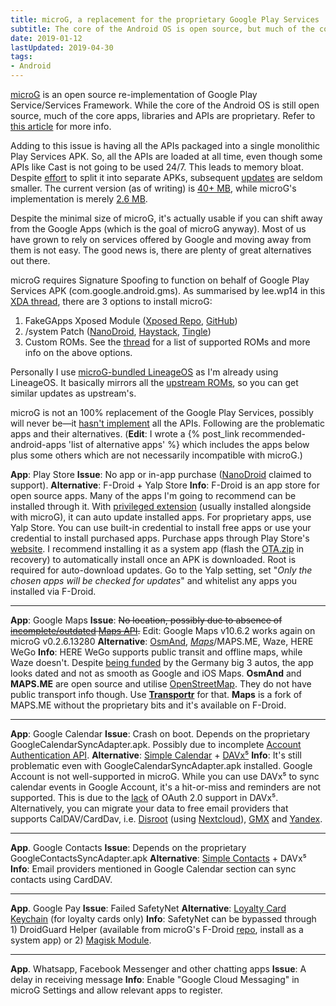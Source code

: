 ```yaml
---
title: microG, a replacement for the proprietary Google Play Services
subtitle: The core of the Android OS is open source, but much of the core apps, libraries and APIs are proprietary.
date: 2019-01-12
lastUpdated: 2019-04-30
tags:
- Android
---
```


[microG](https://microg.org/) is an open source re-implementation of Google Play Service/Services Framework. While the core of the Android OS is still open source, much of the core apps, libraries and APIs are proprietary. Refer to [this article](https://arstechnica.com/gadgets/2018/07/googles-iron-grip-on-android-controlling-open-source-by-any-means-necessary/) for more info.

Adding to this issue is having all the APIs packaged into a single monolithic Play Services APK. So, all the APIs are loaded at all time, even though some APIs like Cast is not going to be used 24/7. This leads to memory bloat. Despite [effort](https://arstechnica.com/gadgets/2017/09/android-8-0-oreo-thoroughly-reviewed/8/#h3) to split it into separate APKs, subsequent [updates](https://www.apkmirror.com/apk/google-inc/google-play-services/) are seldom smaller. The current version (as of writing) is [40+ MB](https://www.apkmirror.com/apk/google-inc/google-play-services/google-play-services-14-7-99-release/), while microG's implementation is merely [2.6 MB](https://microg.org/download.html).

Despite the minimal size of microG, it's actually usable if you can shift away from the Google Apps (which is the goal of microG anyway). Most of us have grown to rely on services offered by Google and moving away from them is not easy. The good news is, there are plenty of great alternatives out there.

microG requires Signature Spoofing to function on behalf of Google Play Services APK (com.google.android.gms). As summarised by lee.wp14 in this [XDA thread](https://forum.xda-developers.com/showpost.php?p=71042083), there are 3 options to install microG:

1. FakeGApps Xposed Module ([Xposed Repo](https://repo.xposed.info/module/com.thermatk.android.xf.fakegapps), [GitHub](https://github.com/thermatk/FakeGApps))
2. /system Patch ([NanoDroid](https://gitlab.com/Nanolx/NanoDroid), [Haystack](https://github.com/Lanchon/haystack), [Tingle](https://github.com/ale5000-git/tingle))
3. Custom ROMs. See the [thread](https://forum.xda-developers.com/showpost.php?p=71042083) for a list of supported ROMs and more info on the above options.

Personally I use [microG-bundled LineageOS](https://lineage.microg.org/) as I'm already using LineageOS. It basically mirrors all the [upstream ROMs](https://download.lineageos.org/), so you can get similar updates as upstream's.

microG is not an 100% replacement of the Google Play Services, possibly will never be—it [hasn't implement](https://github.com/microg/android_packages_apps_GmsCore/wiki/Implementation-Status) all the APIs. Following are the problematic apps and their alternatives. (**Edit**: I wrote a {% post_link recommended-android-apps 'list of alternative apps' %} which includes the apps below plus some others which are not necessarily incompatible with microG.)

**App**: Play Store
**Issue**: No app or in-app purchase ([NanoDroid](http://nanolx.org/nanolx/nanodroid) claimed to support).
**Alternative**: F-Droid + Yalp Store
**Info**: F-Droid is an app store for open source apps. Many of the apps I'm going to recommend can be installed through it. With [privileged extension](https://f-droid.org/en/packages/org.fdroid.fdroid.privileged.ota/) (usually installed alongside with microG), it can auto update installed apps.
For proprietary apps, use Yalp Store. You can use built-in credential to install free apps or use your credential to install purchased apps. Purchase apps through Play Store's [website](https://play.google.com/store). I recommend installing it as a system app (flash the [OTA.zip](https://github.com/yeriomin/YalpStore/releases) in recovery) to automatically install once an APK is downloaded. Root is required for auto-download updates. Go to the Yalp setting, set "*Only the chosen apps will be checked for updates*" and whitelist any apps you installed via F-Droid.

---

**App**: Google Maps
**Issue**: ~~No location, possibly due to absence of [incomplete/outdated](https://github.com/microg/android_packages_apps_GmsCore/wiki/Implementation-Status) [Maps API](https://arstechnica.com/gadgets/2018/07/googles-iron-grip-on-android-controlling-open-source-by-any-means-necessary/4/).~~ Edit: Google Maps v10.6.2 works again on microG v0.2.6.13280
**Alternative**: [OsmAnd](https://f-droid.org/en/packages/net.osmand.plus/), [*Maps*](https://f-droid.org/en/packages/com.github.axet.maps/)/MAPS.ME, Waze, HERE WeGo
**Info**: HERE WeGo supports public transit and offline maps, while Waze doesn't. Despite [being funded](https://web.archive.org/web/20150816051912/http://company.nokia.com/en/news/press-releases/2015/08/03/nokia-completes-next-stage-of-transformation-with-agreement-to-sell-here-to-automotive-industry-consortium-at-an-enterprise-value-of-eur-28-billion#) by the Germany big 3 autos, the app looks dated and not as smooth as Google and iOS Maps. **OsmAnd** and **MAPS.ME** are open source and utilise [OpenStreetMap](https://www.openstreetmap.org/). They do not have public transport info though. Use [**Transportr**](https://f-droid.org/en/packages/de.grobox.liberario/) for that. **Maps** is a fork of MAPS.ME without the proprietary bits and it's available on F-Droid.

---

**App**: Google Calendar
**Issue**: Crash on boot. Depends on the proprietary GoogleCalendarSyncAdapter.apk. Possibly due to incomplete [Account Authentication API](https://github.com/microg/android_packages_apps_GmsCore/wiki/Implementation-Status).
**Alternative**: [Simple Calendar](https://github.com/SimpleMobileTools/Simple-Calendar) + [DAVx⁵](https://gitlab.com/bitfireAT/davx5-ose)
**Info**: It's still problematic even with GoogleCalendarSyncAdapter.apk installed. Google Account is not well-supported in microG. While you can use DAVx⁵ to sync calendar events in Google Account, it's a hit-or-miss and reminders are not supported. This is due to the [lack](https://forums.bitfire.at/post/9235) of OAuth 2.0 support in DAVx⁵. Alternatively, you can migrate your data to free email providers that supports CalDAV/CardDav, i.e. [Disroot](https://disroot.org/en) (using [Nextcloud](https://www.davx5.com/tested-with/nextcloud)), [GMX](https://www.davx5.com/tested-with/gmx) and [Yandex](https://www.davx5.com/tested-with/yandex).

---

**App**. Google Contacts
**Issue**: Depends on the proprietary GoogleContactsSyncAdapter.apk
**Alternative**: [Simple Contacts](https://github.com/SimpleMobileTools/Simple-Contacts) + DAVx⁵
**Info**: Email providers mentioned in Google Calendar section can sync contacts using CardDAV.

---

**App**. Google Pay
**Issue**: Failed SafetyNet
**Alternative**: [Loyalty Card Keychain](https://f-droid.org/packages/protect.card_locker/) (for loyalty cards only)
**Info**: SafetyNet can be bypassed through 1) DroidGuard Helper (available from microG's F-Droid [repo](https://microg.org/download.html), install as a system app) or 2) [Magisk Module](https://magiskroot.net/bypass-safetynet-issue-cts/).

---

**App**. Whatsapp, Facebook Messenger and other chatting apps
**Issue**: A delay in receiving message
**Info**: Enable "Google Cloud Messaging" in microG Settings and allow relevant apps to register.
